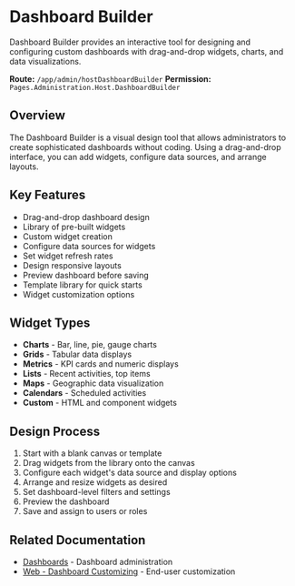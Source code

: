 # Dashboard Builder

Dashboard Builder provides an interactive tool for designing and configuring custom dashboards with drag-and-drop widgets, charts, and data visualizations.

**Route:** `/app/admin/hostDashboardBuilder`
**Permission:** `Pages.Administration.Host.DashboardBuilder`

## Overview

The Dashboard Builder is a visual design tool that allows administrators to create sophisticated dashboards without coding. Using a drag-and-drop interface, you can add widgets, configure data sources, and arrange layouts.

## Key Features

* Drag-and-drop dashboard design
* Library of pre-built widgets
* Custom widget creation
* Configure data sources for widgets
* Set widget refresh rates
* Design responsive layouts
* Preview dashboard before saving
* Template library for quick starts
* Widget customization options

## Widget Types

* **Charts** - Bar, line, pie, gauge charts
* **Grids** - Tabular data displays
* **Metrics** - KPI cards and numeric displays
* **Lists** - Recent activities, top items
* **Maps** - Geographic data visualization
* **Calendars** - Scheduled activities
* **Custom** - HTML and component widgets

## Design Process

1. Start with a blank canvas or template
2. Drag widgets from the library onto the canvas
3. Configure each widget's data source and display options
4. Arrange and resize widgets as desired
5. Set dashboard-level filters and settings
6. Preview the dashboard
7. Save and assign to users or roles

## Related Documentation

* [Dashboards](Dashboards.md) - Dashboard administration
* [Web - Dashboard Customizing](../Web/dashboard/customizing.md) - End-user customization

